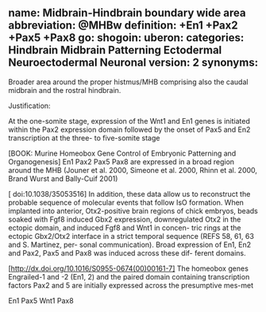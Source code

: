 name: Midbrain-Hindbrain boundary wide area
abbreviation: @MHBw
definition: +En1 +Pax2 +Pax5 +Pax8
go:
shogoin: 
uberon: 
categories: Hindbrain Midbrain Patterning Ectodermal Neuroectodermal Neuronal
version: 2
synonyms:
---

Broader area around the proper histmus/MHB comprising also the caudal midbrain and the rostral hindbrain.

Justification:

At the one-somite stage, expression of the Wnt1 and En1 genes is initiated within the Pax2 expression domain followed by the onset of Pax5 and En2 transcription at the three- to five-somite stage

[BOOK: Murine Homeobox Gene Control of Embryonic Patterning and Organogenesis] En1 Pax2 Pax5 Pax8 are expressed in a broad region around the MHB (Jouner et al. 2000, Simeone et al. 2000, Rhinn et al. 2000, Brand Wurst and Bally-Cuif 2001)

[ doi:10.1038/35053516] In addition, these data allow us to reconstruct the probable sequence of molecular events that follow IsO formation. When implanted into anterior, Otx2-positive brain regions of chick embryos, beads soaked with Fgf8 induced Gbx2 expression, downregulated Otx2 in the ectopic domain, and induced Fgf8 and Wnt1 in concen- tric rings at the ectopic Gbx2/Otx2 interface in a strict temporal sequence (REFS 58, 61, 63 and S. Martinez, per- sonal communication). Broad expression of En1, En2 and Pax2, Pax5 and Pax8 was induced across these dif- ferent domains.

[http://dx.doi.org/10.1016/S0955-0674(00)00161-7] The homeobox genes Engrailed-1 and -2 (En1, 2) and the paired domain containing transcription factors Pax2 and 5 are initially expressed across the presumptive mes-met

En1 Pax5 Wnt1 Pax8